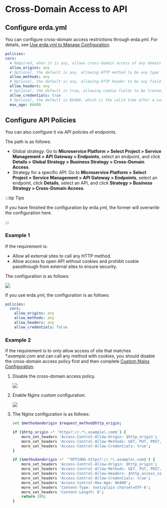 # Cross-Domain Access to API

## Configure erda.yml

You can configure cross-domain access restrictions through erda.yml. For details, see [Use erda.yml to Manage Configuration](./config.md).

```yaml
policies:
cors:
  # Required, when it is any, allows cross-domain access of any domain name
  allow_origins: any
  # Optional, the default is any, allowing HTTP method to be any type
  allow_methods: any
  # Optional, the default is any, allowing HTTP header to be any field
  allow_headers: any
  # Optional, the default is true, allowing cookie fields to be transmitted across domains
  allow_credentials: true
  # Optional, the default is 86400, which is the valid time after a successful cross-domain preflight request
  max_age: 86400
```

## Configure API Policies

You can also configure it via API policies of endpoints.

The path is as follows:

- Global strategy: Go to **Microservice Platform > Select Project > Service Management > API Gateway > Endpoints**, select an endpoint, and click **Details > Global Strategy > Business Strategy > Cross-Domain Access**.
- Strategy for a specific API: Go to **Microservice Platform > Select Project > Service Management > API Gateway > Endpoints**, select an endpoint, click **Details**, select an API, and click **Strategy > Business Strategy > Cross-Domain Access**.

:::tip Tips

If you have finished the configuration by erda.yml, the former will overwrite the configuration here.

:::

### Example 1

If the requirement is:

- Allow all external sites to call any HTTP method.
- Allow access to open API without cookies and prohibit cookie passthrough from external sites to ensure security.

The configuration is as follows:

![](http://terminus-paas.oss-cn-hangzhou.aliyuncs.com/paas-doc/2022/01/20/84c6d01b-b78f-4aa0-9b07-2fae807ab77a.png)

If you use erda.yml, the configuration is as follows:

```yaml
policies:
  cors:
    allow_origins: any
    allow_methods: any
    allow_headers: any
    allow_credentials: false
```

### Example 2

If the requirement is to only allow access of site that matches _\*.example.com_ and can call any method with cookies, you should disable the cross-domain access policy first and then complete [Custom Nginx Configuration](../../guides/apigw/policy.md#Custom-Nginx-Configuration).

1. Disable the cross-domain access policy.

   ![](http://terminus-paas.oss-cn-hangzhou.aliyuncs.com/paas-doc/2022/01/20/e70f781c-980d-4afa-af4f-e6a711c56b2f.png)

2. Enable Nginx custom configuration.

   ![](http://terminus-paas.oss-cn-hangzhou.aliyuncs.com/paas-doc/2022/01/20/01cf4615-eceb-48e4-9153-f7ac4a6ccbf6.png)

3. The Nginx configuration is as follows:

   ```bash
   set $methodandorigin $request_method$http_origin;
   
   if ($http_origin ~* 'https?://.*\.example\.com$') {
       more_set_headers 'Access-Control-Allow-Origin: $http_origin';
       more_set_headers 'Access-Control-Allow-Methods: GET, PUT, POST, DELETE, PATCH, OPTIONS';
       more_set_headers 'Access-Control-Allow-Credentials: true';
   }
   
   if ($methodandorigin ~* '^OPTIONS-https?://.*\.example\.com$') {
       more_set_headers 'Access-Control-Allow-Origin: $http_origin';
       more_set_headers 'Access-Control-Allow-Methods: GET, PUT, POST, DELETE, PATCH, OPTIONS';
       more_set_headers 'Access-Control-Allow-Headers: $http_access_control_request_headers';
       more_set_headers 'Access-Control-Allow-Credentials: true';
       more_set_headers 'Access-Control-Max-Age: 86400';
       more_set_headers 'Content-Type: text/plain charset=UTF-8';
       more_set_headers 'Content-Length: 0';
       return 200;
   }
   ```
